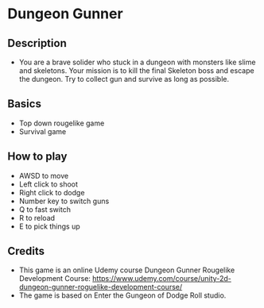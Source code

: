 # Dungeon Gunner

## Description
- You are a brave solider who stuck in a dungeon with monsters like slime and skeletons. Your mission is to kill the final Skeleton boss and escape the dungeon. Try to collect gun and survive as long as possible.

## Basics
- Top down rougelike game
- Survival game

## How to play
- AWSD to move 
- Left click to shoot
- Right click to dodge
- Number key to switch guns
- Q to fast switch
- R to reload
- E to pick things up

## Credits
- This game is an online Udemy course Dungeon Gunner Rougelike Development Course: https://www.udemy.com/course/unity-2d-dungeon-gunner-roguelike-development-course/
- The game is based on Enter the Gungeon of Dodge Roll studio.